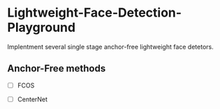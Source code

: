 # Lightweight-Face-Detection-Playground
Implentment several single stage anchor-free lightweight face detetors.

## Anchor-Free methods
- [ ] FCOS
- [ ] CenterNet

